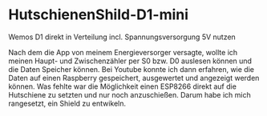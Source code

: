 # HutschienenShild-D1-mini
Wemos D1 direkt in Verteilung incl. Spannungsversorgung 5V nutzen

Nach dem die App von meinem Energieversorger versagte, wollte ich meinen Haupt- und Zwischenzähler per S0 bzw. D0 auslesen können und die Daten Speicher können.
Bei Youtube konnte ich dann erfahren, wie die Daten auf einen Raspberry gespeichert, ausgewertet und angezeigt werden können. Was fehlte war die Möglichkeit einen ESP8266 direkt auf die Hutschiene zu setzten und nur noch anzuschießen.
Darum habe ich mich rangesetzt, ein Shield zu entwikeln.
